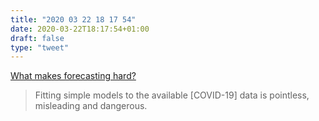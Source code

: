 ```yaml
---
title: "2020 03 22 18 17 54"
date: 2020-03-22T18:17:54+01:00
draft: false
type: "tweet"
---
```


[What makes forecasting hard?](https://robjhyndman.com/hyndsight/forecasting-covid19/)

> Fitting simple models to the available [COVID-19] data is pointless, misleading and dangerous.
